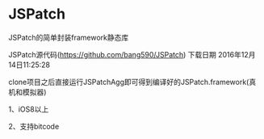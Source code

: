 # JSPatch
JSPatch的简单封装framework静态库

JSPatch源代码(https://github.com/bang590/JSPatch) 下载日期 2016年12月14日11:25:28

clone项目之后直接运行JSPatchAgg即可得到编译好的JSPatch.framework(真机和模拟器)

1、iOS8以上

2、支持bitcode
